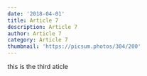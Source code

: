 ```yaml
---
date: '2018-04-01'
title: Article 7
description: Article 7
author: Article 7
category: Article 7
thumbnail: 'https://picsum.photos/304/200'
---
```

this is the third aticle
